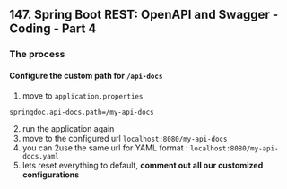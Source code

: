 ## 147. Spring Boot REST: OpenAPI and Swagger - Coding - Part 4

### The process 


#### Configure the custom path for `/api-docs`
1. move to `application.properties`
```jupyter
springdoc.api-docs.path=/my-api-docs
```
2. run the application again 
3. move to the configured url `localhost:8080/my-api-docs`
4. you can 2use the same url for YAML format : `localhost:8080/my-api-docs.yaml` 
5. lets reset everything to default, **comment out all our customized configurations**

